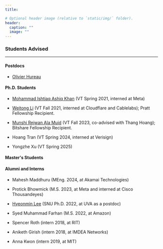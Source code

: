 ```yaml
---
title: 

# Optional header image (relative to `static/img/` folder).
header:
  caption: ""
  image: ""
---
```

### Students Advised
---- 

#### Postdocs

* [Olivier Hureau](https://hureau.com/) 

#### Ph.D. Students

* [Mohammad Ishtiaq Ashiq Khan](https://ashiq5.github.io/) (VT Spring 2021, interned at Meta)

* [Weitong Li](https://www.weitongli.com/) (VT Fall 2021, interned at Cloudflare and Cablelabs); Pratt Fellowship Recipient.

* [Munshi Rejwan Ala Muid](https://rezwan-muid.github.io/) (VT Fall 2023, co-advised with Thang Hoang); Bitshare Fellowship Recipient.

* Hoang Tran (VT Spring 2024, interned at Verisign)

* Yongzhe Xu (VT Spring 2025)

#### Master's Students

#### Alumni and Interns

* Mahesh Maddhuru (MEng. 2024, at Akamai Technologies)

* Protick Bhowmick (M.S. 2023, at Meta and interned at Cisco Thousandeyes)

* [Hyeonmin Lee](https://hyeonmin-lee.github.io/) (SNU Ph.D. 2022, at UVA as a postdoc)

* Syed Muhammad Farhan (M.S. 2022, at Amazon)

* Spencer Roth (intern 2018, at RIT)

* Aniketh Girish (intern 2018, at IMDEA Networks)

* Anna Kwon (intern 2019, at MIT)


<br>

